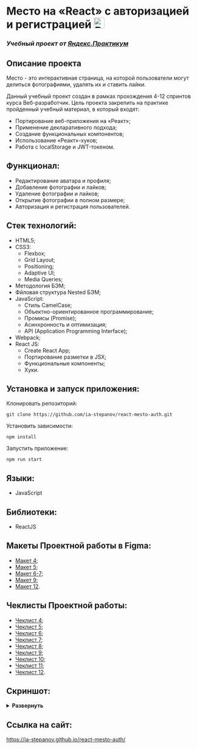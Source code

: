 # Место на «React» с авторизацией и регистрацией <img src="https://user-images.githubusercontent.com/86494748/143664099-49cf6a97-81d0-42f4-97ba-c2024feea2c9.gif" width="28px" alt="React"> 
### *Учебный проект от [Яндекс.Практикум](https://practicum.yandex.ru/web/)*

## Описание проекта
Место - это интерактивная страница, на которой пользователи могут делиться фотографиями, удалять их и ставить лайки. 

Данный учебный проект создан в рамках прохождения 4-12 спринтов курса Веб-разработчик. Цель проекта закрепить на практике пройденный учебный материал, в который входят:

- Портирование веб-приложения на «Реакт»;
- Применение декларативного подхода;
- Создание функциональных компонентов;
- Использование «Реакт»-хуков;
- Работа с localStorage и JWT-токеном.

## Функционал:

- Редактирование аватара и профиля;
- Добавление фотографии и лайков;
- Удаление фотографии и лайков;
- Открытие фотографии в полном размере;
- Авторизация и регистрация пользователей.

## Стек технологий:

- HTML5;
- CSS3:
  - Flexbox;
  - Grid Layout;
  - Positioning;
  - Adaptive UI;
  - Media Queries;
- Методология БЭМ;
- Фйловая структура Nested БЭМ;
- JavaScript:
  - Стиль CamelCase;
  - Объектно-ориентированное программирование;
  - Промисы (Promise);
  - Асинхронность и оптимизация;
  - API (Application Programming Interface);
- Webpack;
- React JS:
  - Create React App;
  - Портирование разметки в JSX;
  - Функциональные компоненты;
  - Хуки.

## Установка и запуск приложения:

Клонировать репозиторий:

    git clone https://github.com/ia-stepanov/react-mesto-auth.git

Установить зависимости:

    npm install

Запустить приложение:

    npm run start

## Языки:

- JavaScript

## Библиотеки:

- ReactJS

## Макеты Проектной работы в Figma:

- [Макет 4](https://www.figma.com/file/2cn9N9jSkmxD84oJik7xL7/JavaScript.-Sprint-4);
- [Макет 5](https://www.figma.com/file/bjyvbKKJN2naO0ucURl2Z0/JavaScript.-Sprint-5);
- [Макет 6-7](https://www.figma.com/file/kRVLKwYG3d1HGLvh7JFWRT/JavaScript.-Sprint-6);
- [Макет 9](https://www.figma.com/file/PSdQFRHoxXJFs2FH8IXViF/JavaScript-9-sprint);
- [Макет 12](https://www.figma.com/file/5H3gsn5lIGPwzBPby9jAOo/JavaScript.-Sprint-12).

## Чеклисты Проектной работы:

- [Чеклист 4](https://code.s3.yandex.net/web-developer/checklists/new-program/checklist-4/index.html);
- [Чеклист 5](https://code.s3.yandex.net/web-developer/checklists/new-program/checklist-5/index.html);
- [Чеклист 6](https://code.s3.yandex.net/web-developer/checklists/new-program/checklist-6/index.html);
- [Чеклист 7](https://code.s3.yandex.net/web-developer/checklists/new-program/checklist-7/index.html);
- [Чеклист 8](https://code.s3.yandex.net/web-developer/checklists/new-program/checklist-8/index.html);
- [Чеклист 9](https://code.s3.yandex.net/web-developer/checklists/new-program/checklist-9/index.html);
- [Чеклист 10](https://code.s3.yandex.net/web-developer/checklists/new-program/checklist-10/index.html);
- [Чеклист 11](https://code.s3.yandex.net/web-developer/checklists/new-program/checklist-11/index.html);
- [Чеклист 12](https://code.s3.yandex.net/web-developer/checklists/new-program/checklist-12/index.html).

## Скриншот:
<details><summary><b>Развернуть</b></summary>

[![mesto-react](https://user-images.githubusercontent.com/86494748/143663354-f7a10773-c21f-4347-aede-92c69976a679.jpg)](https://ia-stepanov.github.io/react-mesto-auth/)

</details>

## Ссылка на сайт:
https://ia-stepanov.github.io/react-mesto-auth/